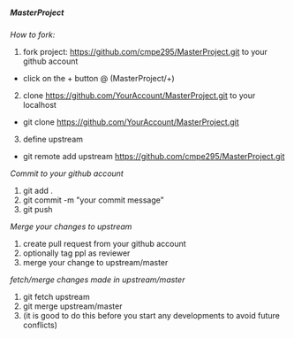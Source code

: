 ##### MasterProject

*How to fork:*
 1. fork project: https://github.com/cmpe295/MasterProject.git to your github account
  * click on the + button @ (MasterProject/+)
 2. clone https://github.com/YourAccount/MasterProject.git to your localhost
  * git clone https://github.com/YourAccount/MasterProject.git
 3. define upstream
  * git remote add upstream https://github.com/cmpe295/MasterProject.git

*Commit to your github account*
 1. git add .
 2. git commit -m "your commit message"
 3. git push

*Merge your changes to upstream*
 1. create pull request from your github account
 2. optionally tag ppl as reviewer
 3. merge your change to upstream/master

*fetch/merge changes made in upstream/master*
 1. git fetch upstream
 2. git merge upstream/master
 3. (it is good to do this before you start any developments to avoid future conflicts)
